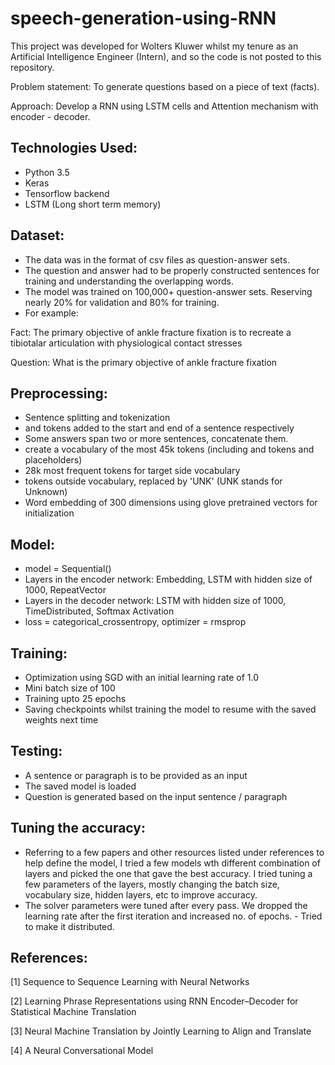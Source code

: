 # speech-generation-using-RNN
This project was developed for Wolters Kluwer whilst my tenure as an Artificial Intelligence Engineer (Intern), and so the code is not posted to this repository.

Problem statement: To generate questions based on a piece of text (facts).

Approach: Develop a RNN using LSTM cells and Attention mechanism with encoder - decoder.

Technologies Used:
-----------------
- Python 3.5
- Keras
- Tensorflow backend
- LSTM (Long short term memory)

Dataset:
--------
- The data was in the format of csv files as question-answer sets.
- The question and answer had to be properly constructed sentences for training and understanding the overlapping words.
- The model was trained on 100,000+ question-answer sets. Reserving nearly 20% for validation and 80% for training.
- For example:

Fact: The primary objective of ankle fracture fixation is to recreate a tibiotalar articulation with physiological contact stresses
 
Question: What is the primary objective of ankle fracture fixation


Preprocessing:
-------------
- Sentence splitting and tokenization
- <SOS> and <EOS> tokens added to the start and end of a sentence respectively
- Some answers span two or more sentences, concatenate them.
- create a vocabulary of the most 45k tokens (including <SOS> and <EOS> tokens and placeholders)
- 28k most frequent tokens for target side vocabulary
- tokens outside vocabulary, replaced by 'UNK' (UNK stands for Unknown)
- Word embedding of 300 dimensions using glove pretrained vectors for initialization
 
 
Model:
-----
- model = Sequential()
- Layers in the encoder network: Embedding, LSTM with hidden size of 1000, RepeatVector
- Layers in the decoder network: LSTM with hidden size of 1000, TimeDistributed, Softmax Activation
- loss = categorical_crossentropy, optimizer = rmsprop


Training:
--------
- Optimization using SGD with an initial learning rate of 1.0
- Mini batch size of 100
- Training upto 25 epochs
- Saving checkpoints whilst training the model to resume with the saved weights next time

Testing:
-------
- A sentence or paragraph is to be provided as an input
- The saved model is loaded
- Question is generated based on the input sentence / paragraph

Tuning the accuracy:
-------------------
- Referring to a few papers and other resources listed under references to help define the model, I tried a few models wth different combination of layers and picked the one that gave the best accuracy. I tried tuning a few parameters of the layers, mostly changing the batch size, vocabulary size, hidden layers, etc to improve accuracy.
- The solver parameters were tuned after every pass. We dropped the learning rate after the first iteration and increased no. of epochs. - Tried to make it distributed.

References:
----------
[1] Sequence to Sequence Learning with Neural Networks

[2] Learning Phrase Representations using RNN Encoder–Decoder for Statistical Machine Translation

[3] Neural Machine Translation by Jointly Learning to Align and Translate

[4] A Neural Conversational Model
